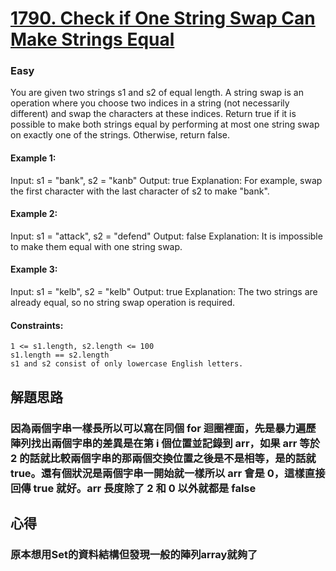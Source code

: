 # [1790. Check if One String Swap Can Make Strings Equal](https://leetcode.com/problems/check-if-one-string-swap-can-make-strings-equal)
### Easy

You are given two strings s1 and s2 of equal length. A string swap is an operation where you choose two indices in a string (not necessarily different) and swap the characters at these indices.
Return true if it is possible to make both strings equal by performing at most one string swap on exactly one of the strings. Otherwise, return false.

#### Example 1:
Input: s1 = "bank", s2 = "kanb"
Output: true
Explanation: For example, swap the first character with the last character of s2 to make "bank".

#### Example 2:
Input: s1 = "attack", s2 = "defend"
Output: false
Explanation: It is impossible to make them equal with one string swap.

#### Example 3:
Input: s1 = "kelb", s2 = "kelb"
Output: true
Explanation: The two strings are already equal, so no string swap operation is required.

#### Constraints:
```
1 <= s1.length, s2.length <= 100
s1.length == s2.length
s1 and s2 consist of only lowercase English letters.
```

## 解題思路
### 因為兩個字串一樣長所以可以寫在同個 for 迴圈裡面，先是暴力遍歷陣列找出兩個字串的差異是在第 i 個位置並記錄到 arr，如果 arr 等於 2 的話就比較兩個字串的那兩個交換位置之後是不是相等，是的話就 true。還有個狀況是兩個字串一開始就一樣所以 arr 會是 0，這樣直接回傳 true 就好。arr 長度除了 2 和 0 以外就都是 false

## 心得
### 原本想用Set的資料結構但發現一般的陣列array就夠了